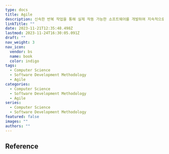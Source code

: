 ```yaml
---
type: docs
title: Agile
description: 신속한 반복 작업을 통해 실제 작동 가능한 소프트웨어를 개발하여 지속적으로 제공하기 위한 소프트웨어 개발 방식
linkTitle: ""
date: 2023-11-21T12:35:48.498Z
lastmod: 2023-11-24T16:30:05.091Z
draft: ""
nav_weight: 3
nav_icon:
  vendor: bs
  name: book
  color: indigo
tags:
  - Computer Science
  - Software Development Methodology
  - Agile
categories:
  - Computer Science
  - Software Development Methodology
  - Agile
series:
  - Computer Science
  - Software Development Methodology
featured: false
images: ""
authors: ""
---
```


## Reference
